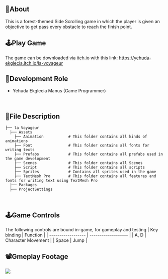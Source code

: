 ## 🔴About
This is a forest-themed Side Scrolling game in which the player is given an objective to get pass every obstacle to reach the finish point.
<br>

## 🕹️Play Game
The game can be downloaded via itch.io with this link: https://yehuda-ekglecia.itch.io/la-voyageur
<br>

## 👤Development Role
- Yehuda Ekglecia Manus (Game Programmer)
<br>

## 📁File Description

```
├── la Voyageur
  ├── Assets
    ├── Animation           # This folder contains all kinds of animations
    ├── Font                # This folder contains all fonts for writing texts
    ├── Prefabs             # This folder contains all prefabs used in the game development
    ├── Scenes              # This folder contains all Scenes 
    ├── Script              # This folder contains all scripts
    ├── Sprites             # Contains all sprites used in the game
    ├── TextMesh Pro        # This folder contains all features and fonts for writing text using TextMesh Pro
  ├── Packages
  ├── ProjectSettings

```
<br>

## 🕹️Game Controls
The following controls are bound in-game, for gameplay and testing
| Key binding        | Function            |
| ------------------ | ------------------- |
| A, D               | Character Movement  |
| Space              | Jump                |
<br>

## 📽️Gmeplay Footage
 <td> <img src="https://github.com/gityehuda/gityehuda/blob/main/img/la%20Voyageur%20-%20Made%20with%20Clipchamp.gif"> </td>

 <br>

